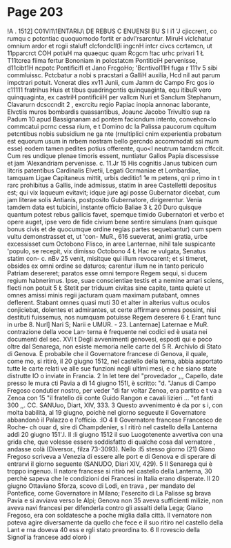 # Page 203

!A . 1512] C01Vl1\1ENTARIJ\ DE REBUS C ENUENSI BU S I i1 'J cjiccrent, co rumqu c potcntiac quoquomodo fortit er advl'rsarcntur. MiruH viclchatur omnium ardor et rcgii staluf! clcfondcll(li ingcnH intcr civcs ccrtamcn, ut 11pparcrct COH potiuH ma quaequc quam Rcgcm !tac urhc privari 1 Ł T11tcrea fiima fertur Bononiam in polcstatcm PontitìciH pervenisse, d11cibt1H ncpotc Pontifìcifl et Jano FrcgoHo; 'Bcntivol11H fuga r 111v 5 sibi commluissc. Pctcbatur a nobi s pracstari a GalliH auxilia, Hcd nil aut parum impctrari potuit. Vcnerat dies xv11 Junii, cum Jamrn dc Campo Frc gos io c11111 fratrihus Huis et tibus quadringcntis quinquaginta, equ itibuR vero quinquaginta, ex castriH pontifìciiH per vallcm Nuri et Sanclum Stephanum, Clavarurn dcsccndit 2 , excrcitu regio Papiac inopia annonac laborante, Elvctiis muros bombardis quassantibus, Joaunc Jacobo Trivultio sup ra Padum 10 apud Bassignanam ad pontem facicndum intento, convehcn<lo commcatui pcrnc cessa rium, e t Domino dc la Palissa paucorum cquitum petcntibus nobis subsidium ne ga nte (rnultiplici cnim experientia probatum est equorum usum in nrbem nostram bello gercndo accommodati ssi mum esse) eodem tamen pedites potius offerente, quo<l neutrum tamdcm cffccit. Cum res undique plenae timoris essent, nuntiatur Gallos Papia discessisse et jam 'Alexandriam pervenisse. c. 11.Jr 15 His cognitis Janus tubicen cum litcris patentibus Cardinalis Elvetii, Legati Gcrmaniae et Lombardiae, tamquam Ligae Capitaneus mittit, urbis deditio1 1e m petens, qni p rimo in t rarc prohibitus a Gallis, inde admissus, statim in aree Castelletti depositus est; qui vix laqueum evitavit; idque jure agi posse Gubernator dicebat, cum jam literae solis Antianis, postposito Gubernatore, dirigerentur. Venia tamdem data est tubicini, instante officio Baliae 3 Ł 20 Duro quisque quantum potest rebus gallicis favet, spemque timido Gubernatori et verbo et opere auget, ipse vero de fide civium bene sentire simulans (nam quisque bonus civis et de quocumque ordine regias partes sequebantur) cum spem vultu demonstrasset et, ut 'con- MuR., 616 sueverat, animi gratia, urbe excessisset cum Octobono Flisco, in aree Lanternae, nihil tale suspicante 'populo, se recepit, vix dimisso Octobono 4 Ł Hac re vulgata, Senatus statim con- c. nBv 25 venit, misitque qui illum revocarent; et si timeret, obsides ex omni ordine se daturos; carentur illum ne in tanto periculo Patriam desereret; paratos esse omni tempore Regem sequi, si ducem regium habnerimus. Ipse, suae conscientiae testis et a nemine amari sciens, flecti non potuit 5 Ł Stetit per triduum civitas sine capite, tanta quiete ut omnes amissi minis regii jacturam quam maximam putabant, omnes deflerent. Stabant omnes quasi muti 30 et alter in alterius vultus oculos conjiciebat, dolentes et admirantes, ut certe affirmare omnes possint, nisi destituti fuissemus, nos numquam potuisse Regem deserere 6 Ł Erant tunc in urbe 8. Nurl] Nari S; Narii e UMUR. - 23. Lanternae] Laternae e MuR. contrazione della voce Lan· terna è frequente nei codici ed è usata nei documenti del sec. XVI t Degli avvenimenti genovesi, esposti qui e poco oltre dal Senarega, non esiste memoria nelle carte del 5 R. Archivlo di Stato di Genova. È probabile che il Governatore francese di Genova, il quale, come mo, si ritirò, il 20 giugno 1512, nel castello della terna, abbia asportato tutte le carte relati ve alle sue funzioni negli ultlmi mesi, e c he siano state distrutte IO o inviate in Francia. 2 In let tere del "provedador ,,, Capello, date presso le mura cti Pavia a dì 14 giugno 151l, è scritto: "d. "Janus di Campo Fregoso condutier nostro, per veder "di far voltar Zenoa, era partito e t va a Zenoa con 15 "il fratello dii conte Guido Rangon e cavali lizieri ... "et fanti 300 ,,. CC. SANUuo, Diart, XIV, 333. 3 Questo avvenimento è da por s i, con molta babilità, al 19 giugno, poichè nel giorno segueute il Governatore abbandonò il Palazzo e l'officio. :lO 4 Il Governatore francese Francesco de Roche- ch ouar d, sire di Champdenier, s l ritirò nel castello della Lanterna addì 20 giugno 151'.l. Il :li giugno 1512 il suo Luogotenente avvertiva con una grida che, que volesse essere soddisfatto di qualche cosa dal vernatore , andasse colà (Diversor., filza 73-3093). Nello :l5 stesso giorno (21) Giano Fregoso scriveva a Venezia di essere alle port e di Genova e di sperare di entrarvi il giorno seguente (SANUDO, Diari XIV, 429). 5 Il Senarega qui è troppo ingenuo. Il natore francese si ritirò nel castello della Lanterna, 30 perchè sapeva che le condizioni dei Francesi in Italia erano disperate. Il 20 giugno Ottaviano Sforza, scovo di Lodi, en trava , per mandato del Pontefice, come Governatore in Milano; l'esercito di La Palisse sg brava Pavia e si avviava verso le Alpi; Genova non 35 aveva sufficienti milizie, non aveva navi francesi per difenderla contro gli assalti della Lega; Giano Fregoso, era con soldatesche a poche miglia dalla città. Il vernatore non poteva agire diversamente da quello che fece e il suo ritiro nel castello della Lant e rna doveva 40 ess e rgli stato preordina to. 6 Il rovescio della Signol'ia francese add olorò i